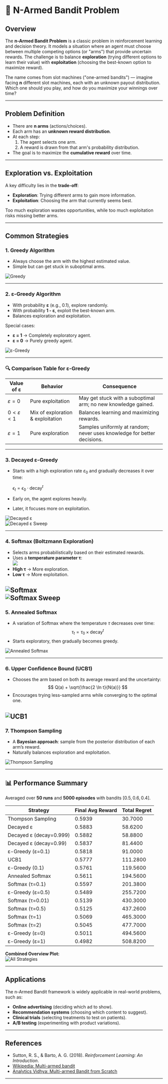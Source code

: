 # 🎰 N-Armed Bandit Problem

## Overview

The **n-Armed Bandit Problem** is a classic problem in reinforcement
learning and decision theory. It models a situation where an agent must
choose between multiple competing options (or "arms") that provide
uncertain rewards. The challenge is to balance **exploration** (trying
different options to learn their value) with **exploitation** (choosing
the best-known option to maximize reward).

The name comes from slot machines ("one-armed bandits") — imagine facing
**n** different slot machines, each with an unknown payout distribution.
Which one should you play, and how do you maximize your winnings over
time?

---

## Problem Definition

- There are **n arms** (actions/choices).  
- Each arm has an **unknown reward distribution**.  
- At each step:  
  1. The agent selects one arm.  
  2. A reward is drawn from that arm's probability distribution.  
- The goal is to maximize the **cumulative reward** over time.

---

## Exploration vs. Exploitation

A key difficulty lies in the **trade-off**:  
- **Exploration**: Trying different arms to gain more information.  
- **Exploitation**: Choosing the arm that currently seems best.  

Too much exploration wastes opportunities, while too much exploitation
risks missing better arms.

---

## Common Strategies

### 1. **Greedy Algorithm**

- Always choose the arm with the highest estimated value.  
- Simple but can get stuck in suboptimal arms.

![Greedy](docs/epsilon_greedy.jpeg)

---

### 2. **ε-Greedy Algorithm**

- With probability **ε** (e.g., 0.1), explore randomly.  
- With probability **1 - ε**, exploit the best-known arm.  
- Balances exploration and exploitation.  

Special cases:  
- **ε = 1** → Completely exploratory agent.  
- **ε = 0** → Purely greedy agent.  

![ε-Greedy](docs/epsilon_greedy.jpeg)

---

### 🔍 Comparison Table for ε-Greedy

| Value of ε | Behavior                  | Consequence                                                                 |
|------------|---------------------------|------------------------------------------------------------------------------|
| $ε = 0$    | Pure exploitation         | May get stuck with a suboptimal arm; no new knowledge gained.                |
| $0 < ε < 1$| Mix of exploration & exploitation | Balances learning and maximizing rewards.                           |
| $ε = 1$    | Pure exploration          | Samples uniformly at random; never uses knowledge for better decisions.      |

---

### 3. **Decayed ε-Greedy**

- Starts with a high exploration rate $ε_0$ and gradually decreases
  it over time:  

  $\epsilon_t=\epsilon_0 \cdot \mathrm{decay}^t$


- Early on, the agent explores heavily.  
- Later, it focuses more on exploitation.  

![Decayed ε](docs/decayed_epsilon.jpeg)  
![Decayed ε Sweep](docs/decayed_epsilon_sweep.jpeg)

---

### 4. **Softmax (Boltzmann Exploration)**

- Selects arms probabilistically based on their estimated rewards.  
- Uses a **temperature parameter τ**:  
  <img src="https://render.githubusercontent.com/render/math?math=P(a)=\frac{e^{Q(a)/\tau}}{\sum_{j}e^{Q(j)/\tau}">
- **High τ** → More exploration.  
- **Low τ** → More exploitation.  

![Softmax](docs/softmax.jpeg)  
![Softmax Sweep](docs/softmax_tau_sweep.jpeg)
---

### 5. **Annealed Softmax**

- A variation of Softmax where the temperature $τ$ decreases over time:  
  $$ \tau_t = \tau_0 \times \text{decay}^t $$
- Starts exploratory, then gradually becomes greedy.  

![Annealed Softmax](docs/annealed_softmax.jpeg)

---

### 6. **Upper Confidence Bound (UCB1)**

- Chooses the arm based on both its average reward and the uncertainty:  
  $$ Q(a) + \sqrt{\frac{2 \ln t}{N(a)}} $$
- Encourages trying less-sampled arms while converging to the optimal one.  

![UCB1](docs/ucb1.jpeg)
---

### 7. **Thompson Sampling**

- A **Bayesian approach**: sample from the posterior distribution of each arm’s reward.  
- Naturally balances exploration and exploitation.  

![Thompson Sampling](docs/thompson.jpeg)

---

## 📊 Performance Summary

Averaged over **50 runs** and **5000 episodes** with bandits $[0.5, 0.6, 0.4]$.

| Strategy                 | Final Avg Reward | Total Regret |
|---------------------------|------------------|--------------|
| Thompson Sampling         | 0.5939           | 30.7000      |
| Decayed ε                 | 0.5883           | 58.6200      |
| Decayed ε (decay=0.999)   | 0.5882           | 58.8800      |
| Decayed ε (decay=0.99)    | 0.5837           | 81.4400      |
| ε-Greedy (ε=0.1)          | 0.5818           | 91.0000      |
| UCB1                      | 0.5777           | 111.2800     |
| ε-Greedy (0.1)            | 0.5761           | 119.5600     |
| Annealed Softmax          | 0.5611           | 194.5600     |
| Softmax (τ=0.1)           | 0.5597           | 201.3800     |
| ε-Greedy (ε=0.5)          | 0.5489           | 255.7200     |
| Softmax (τ=0.01)          | 0.5139           | 430.3000     |
| Softmax (τ=0.5)           | 0.5125           | 437.2600     |
| Softmax (τ=1)             | 0.5069           | 465.3000     |
| Softmax (τ=2)             | 0.5045           | 477.7000     |
| ε-Greedy (ε=0)            | 0.5011           | 494.5600     |
| ε-Greedy (ε=1)            | 0.4982           | 508.8200     |

**Combined Overview Plot:**  
![All Strategies](docs/all_strategies.jpeg)

---

## Applications

The n-Armed Bandit framework is widely applicable in real-world
problems, such as:  
- **Online advertising** (deciding which ad to show).  
- **Recommendation systems** (choosing which content to suggest).  
- **Clinical trials** (selecting treatments to test on patients).  
- **A/B testing** (experimenting with product variations).  

---

## References

- Sutton, R. S., & Barto, A. G. (2018). *Reinforcement Learning: An Introduction*.  
- [Wikipedia: Multi-armed bandit](https://en.wikipedia.org/wiki/Multi-armed_bandit)  
- [Analytics Vidhya: Multi-armed Bandit from Scratch](https://www.analyticsvidhya.com/blog/2018/09/reinforcement-multi-armed-bandit-scratch-python/)  

---
